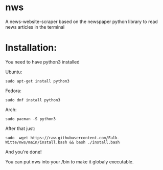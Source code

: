 # nws

A news-website-scraper based on the newspaper python library to read news
articles in the terminal

# Installation:

You need to have python3 installed

Ubuntu:

    sudo apt-get install python3

Fedora:

    sudo dnf install python3

Arch:

    sudo pacman -S python3

After that just:

    sudo  wget https://raw.githubusercontent.com/Falk-Witte/nws/main/install.bash && bash ./install.bash

And you're done!

You can put nws into your /bin to make it globaly executable.
